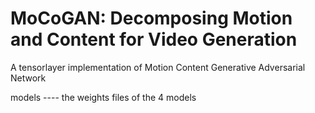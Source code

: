# MoCoGAN: Decomposing Motion and Content for Video Generation
A tensorlayer implementation of Motion Content Generative Adversarial Network

models ---- the weights files of the 4 models
